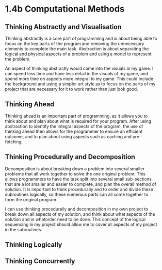 # 1.4b Computational Methods

## Thinking Abstractly and Visualisation

Thinking abstractly is a core part of programming and is about being able to focus on the key parts of the program and removing the unnecessary elements to complete the main task. Abstraction is about separating the logical and physical aspects of a problem and using a model to represent the problem.&#x20;

An aspect of thinking abstractly would come into the visuals in my game. I can spend less time and have less detail in the visuals of my game, and spend more time on aspects more integral to my game. This could include the background and using a simpler art style as to focus on the parts of my project that are necessary for it to work rather than just look good.

## Thinking Ahead

Thinking ahead is an important part of programming, as it allows you to think about and plan about what is required for your program. After using abstraction to identify the integral aspects of the program, the use of thinking ahead then allows for the programmer to ensure an efficient outcome, and to plan about using aspects such as caching and pre-fetching.&#x20;

## Thinking Procedurally and Decomposition

Decomposition is about breaking down a problem into several smaller problems that all work together to solve the one original problem. This allows programmers to have the task split into several small sub-sections that are a lot smaller and easier to complete, and plan the overall method of solution. It is important to think procedurally and to order and divide these subroutines logically, so these numerous parts can all come together to form the original program.

I can use thinking procedurally and decomposition in my own project to break down all aspects of my solution, and think about what aspects of the solution and in whatorder need to be done. This concept of the logical sequencing in my project should allow me to cover all aspects of my project in the subroutines.

## Thinking Logically

## Thinking Concurrently
